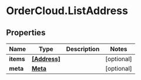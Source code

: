 # OrderCloud.ListAddress

## Properties
Name | Type | Description | Notes
------------ | ------------- | ------------- | -------------
**items** | [**[Address]**](Address.md) |  | [optional] 
**meta** | [**Meta**](Meta.md) |  | [optional] 


